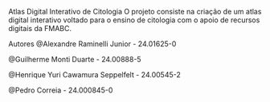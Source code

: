 Atlas Digital Interativo de Citologia
O projeto consiste na criação de um atlas digital interativo voltado para o ensino de citologia com o apoio de recursos digitais da FMABC.

Autores
@Alexandre Raminelli Junior - 24.01625-0

@Guilherme Monti Duarte - 24.00888-5

@Henrique Yuri Cawamura Seppelfelt - 24.00545-2

@Pedro Correia - 24.000845-0